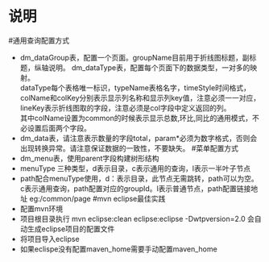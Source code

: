 说明
=====
#通用查询配置方式
* dm_dataGroup表，配置一个页面。groupName目前用于折线图标题，副标题，纵轴说明。
        dm_dataType表，配置每个页面下的数据类型，一对多的映射。<br/>
        dataType每个表格唯一标识，typeName表格名字，timeStyle时间格式，colName和colKey分别表示显示列名称和显示列key值，注意必须一一对应，lineKey表示折线图取的字段，注意必须是col字段中定义返回的列。<br/>
        其中colName设置为common的时候表示显示总数,环比,同比的通用模式，不必设置后面两个字段。
* dm_data表，请注意表示数量的字段total，param*必须为数字格式，否则会出现转换异常。请注意保证数据的一致性，不要缺失。
#菜单配置方式
* dm_menu表，使用parent字段构建树形结构
* menuType 三种类型，d表示目录，c表示通用的查询，l表示一半叶子节点
* path配合menuType使用，d：表示目录，此节点无需跳转，path可以为空。c表示通用查询，path配置对应的groupId。l表示普通节点，path配置链接地址 eg:/common/page
#mvn eclipse最佳实践
* 配置mvn环境
* 项目根目录执行 mvn eclipse:clean eclipse:eclipse -Dwtpversion=2.0 会自动生成eclipse项目的配置文件
* 将项目导入eclipse
* 如果eclispe没有配置maven_home需要手动配置maven_home